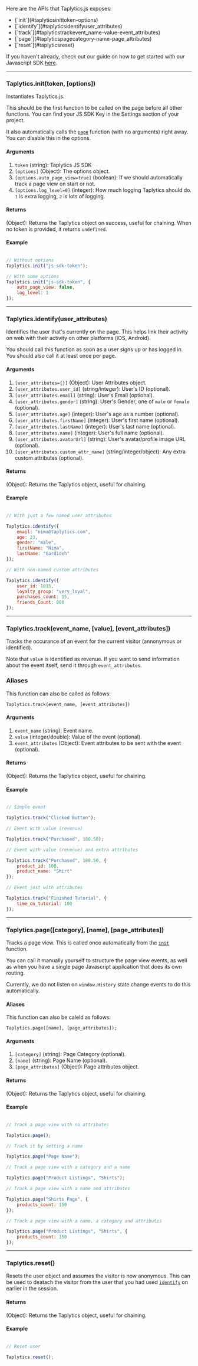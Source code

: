 Here are the APIs that Taplytics.js exposes:

<ul class="contents-table">
    <li>[`init`](#taplyticsinittoken-options)</li>
    <li>[`identify`](#taplyticsidentifyuser_attributes)</li>
    <li>[`track`](#taplyticstrackevent_name-value-event_attributes)</li>
    <li>[`page`](#taplyticspagecategory-name-page_attributes)</li>
    <li>[`reset`](#taplyticsreset)</li>
</ul>

If you haven't already, check out our guide on how to get started with our Javascript SDK [here](https://taplytics.com/docs/javascript-sdk).


---


### Taplytics.init(token, [options])

Instantiates Taplytics.js.

This should be the first function to be called on the page before all other functions. You can find your JS SDK Key in the Settings section of your project. 

It also automatically calls the [`page`](#taplyticspagecategory-name-page_attributes) function (with no arguments) right away. You can disable this in the options.


#### Arguments

1. `token` (string): Taplytics JS SDK
2. `[options]` (Object): The options object.
3. `[options.auto_page_view=true]` (boolean): If we should automatically track a page view on start or not.
4. `[options.log_level=0]` (integer): How much logging Taplytics should do. `1` is extra logging, `2` is lots of logging.


#### Returns

(Object): Returns the Taplytics object on success, useful for chaining. When no token is provided, it returns `undefined`.


#### Example

```javascript

// Without options
Taplytics.init("js-sdk-token");

// With some options
Taplytics.init("js-sdk-token", {
    auto_page_view: false,
    log_level: 1
});

```


---


### Taplytics.identify(user_attributes)

Identifies the user that's currently on the page. This helps link their activity on web with their activity on other platforms (iOS, Android).

You should call this function as soon as a user signs up or has logged in. You should also call it at least once per page.


#### Arguments
1. `[user_attributes={}]` (Object): User Attributes object.
2. `[user_attributes.user_id]` (string/integer): User's ID (optional).
3. `[user_attributes.email]` (string): User's Email (optional).
4. `[user_attributes.gender]` (string): User's Gender, one of `male` or `female` (optional).
5. `[user_attributes.age]` (integer): User's age as a number (optional).
6. `[user_attributes.firstName]` (integer): User's first name (optional).
7. `[user_attributes.lastName]` (integer): User's last name (optional).
8. `[user_attributes.name]` (integer): User's full name (optional).
9. `[user_attributes.avatarUrl]` (string): User's avatar/profile image URL (optional).
10. `[user_attributes.custom_attr_name]` (string/integer/object): Any extra custom attributes (optional).

#### Returns

(Object): Returns the Taplytics object, useful for chaining.

#### Example

```javascript

// With just a few named user attributes

Taplytics.identify({
    email: "nima@taplytics.com",
    age: 23,
    gender: "male",
    firstName: "Nima",
    lastName: "Gardideh"
});

// With non-named custom attributes

Taplytics.identify({
    user_id: 1015,
    loyalty_group: "very_loyal",
    purchases_count: 15,
    friends_Count: 800
});

```


---


### Taplytics.track(event_name, [value], [event_attributes])

Tracks the occurance of an event for the current visitor (annonymous or identified). 

Note that `value` is identified as revenue. If you want to send information about the event itself, send it through `event_attributes`.

### Aliases

This function can also be called as follows:

`Taplytics.track(event_name, [event_attributes])`

#### Arguments

1. `event_name` (string): Event name.
2. `value` (integer/double): Value of the event (optional).
3. `event_attributes` (Object): Event attributes to be sent with the event (optional).

#### Returns

(Object): Returns the Taplytics object, useful for chaining.

#### Example

```javascript

// Simple event

Taplytics.track("Clicked Button");

// Event with value (revenue)

Taplytics.track("Purchased", 180.50);

// Event with value (revenue) and extra attributes

Taplytics.track("Purchased", 180.50, {
    product_id: 100,
    product_name: "Shirt"
});

// Event just with attributes

Taplytics.track("Finished Tutorial", {
    time_on_tutorial: 100
});
```


---


### Taplytics.page([category], [name], [page_attributes])

Tracks a page view. This is called once automatically from the [`init`](#taplyticsinittoken-options) function.

You can call it manually yourself to structure the page view events, as well as when you have a single page Javascript application that does its own routing.

Currently, we do not listen on `window.History` state change events to do this automatically.

#### Aliases

This function can also be caleld as follows:

`Taplytics.page([name], [page_attributes]);`

#### Arguments

1. `[category]` (string): Page Category (optional).
2. `[name]` (string): Page Name (optional).
3. `[page_attributes]` (Object): Page attributes object.

#### Returns

(Object): Returns the Taplytics object, useful for chaining.

#### Example

```javascript

// Track a page view with no attributes

Taplytics.page();

// Track it by setting a name

Taplytics.page("Page Name");

// Track a page view with a category and a name

Taplytics.page("Product Listings", "Shirts");

// Track a page view with a name and attributes

Taplytics.page("Shirts Page", {
    products_count: 150
});

// Track a page view with a name, a category and attributes

Taplytics.page("Product Listings", "Shirts", {
    products_count: 150
});

```


---


### Taplytics.reset()

Resets the user object and assumes the visitor is now anonymous. This can be used to deatach the visitor from the user that you had used [`identify`](#taplyticsidentifyuser_attributes) on earlier in the session.


#### Returns

(Object): Returns the Taplytics object, useful for chaining.

#### Example

```javascript

// Reset user

Taplytics.reset();

```
